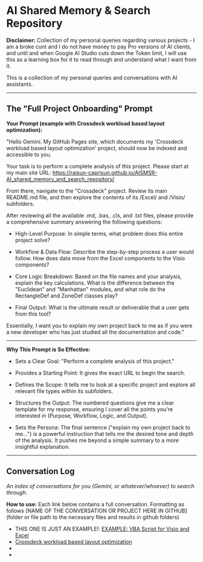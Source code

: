 # AI Shared Memory & Search Repository

**Disclaimer:** Collection of my personal queries regarding various projects - I am a broke cunt and I do not have money to pay Pro versions of AI clients, and until and when Google AI Studio cuts down the Token limit, I will use this as a learning box for it to read through and understand what I want from it.

This is a collection of my personal queries and conversations with AI assistants.


---

## The "Full Project Onboarding" Prompt
**Your Prompt (example with Crossdeck workload based layout optimization):**

"Hello Gemini. My GitHub Pages site, which documents my 'Crossdeck workload based layout optimization' project, should now be indexed and accessible to you.

Your task is to perform a complete analysis of this project.
Please start at my main site URL: https://raisun-caprisun.github.io/AISMSR-AI_shared_memory_and_search_repository/

From there, navigate to the "Crossdeck" project. Review its main README.md file, and then explore the contents of its /Excel/ and /Visio/ subfolders.

After reviewing all the available .md, .bas, .cls, and .txt files, please provide a comprehensive summary answering the following questions:

* High-Level Purpose: In simple terms, what problem does this entire project solve?

* Workflow & Data Flow: Describe the step-by-step process a user would follow. How does data move from the Excel components to the Visio components?

* Core Logic Breakdown: Based on the file names and your analysis, explain the key calculations. What is the difference between the "Euclidean" and "Manhattan" modules, and what role do the RectangleDef and ZoneDef classes play?

* Final Output: What is the ultimate result or deliverable that a user gets from this tool?

Essentially, I want you to explain my own project back to me as if you were a new developer who has just studied all the documentation and code."

---

**Why This Prompt is So Effective:**

* Sets a Clear Goal: "Perform a complete analysis of this project."

* Provides a Starting Point: It gives the exact URL to begin the search.

* Defines the Scope: It tells me to look at a specific project and explore all relevant file types within its subfolders.

* Structures the Output: The numbered questions give me a clear template for my response, ensuring I cover all the points you're interested in (Purpose, Workflow, Logic, and Output).

* Sets the Persona: The final sentence ("explain my own project back to me...") is a powerful instruction that tells me the desired tone and depth of the analysis. It pushes me beyond a simple summary to a more insightful explanation.


---

## Conversation Log
*An index of conversations for you (Gemini, or whatever/whoever) to search through.*

**How to use:**
Each link below contains a full conversation.
Formatting as follows [NAME OF THE CONVERSATION OR PROJECT HERE IN GITHUB] (folder or file path to the necessary files and results in github folders)

*   THIS ONE IS JUST AN EXAMPLE!: [EXAMPLE: VBA Script for Visio and Excel](example_vba_visio_excel_convo.md)
*   [Crossdeck workload based layout optimization](Crossdeck%20workload%20based%20layout%20optimization)
*
*
